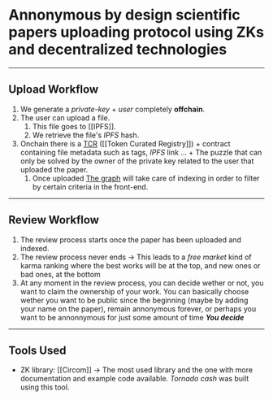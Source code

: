 # Annonymous by design scientific papers uploading protocol using ZKs and decentralized technologies

---
## Upload Workflow

1. We generate a *private-key* + *user* completely **offchain**.
2. The user can upload a file.
	1. This file goes to [[IPFS]].
	2. We retrieve the file's *IPFS* hash.
3. Onchain there is a [TCR](https://medium.com/@tokencuratedregistry/the-token-curated-registry-whitepaper-bd2fb29299d6) ([[Token Curated Registry]]) + contract containing file metadata such as tags, *IPFS* link ... + The puzzle that can only be solved by the owner of the private key related to the user that uploaded the paper.
	1. Once uploaded [The graph](https://thegraph.com/en/) will take care of indexing in order to filter by certain criteria in the front-end.

---

## Review Workflow

1. The review process starts once the paper has been uploaded and indexed.
2. The review process never ends -> This leads to a *free market* kind of karma ranking where the best works will be at the top, and new ones or bad ones, at the bottom
3. At any moment in the review process, you can decide wether or not, you want to claim the ownership of your work. You can basically choose wether you want to be public since the beginning (maybe by adding your name on the paper), remain annonymous forever, or perhaps you want to be annonnymous for just some amount of time ***You decide***

---

## Tools Used

- ZK library: [[Circom]] -> The most used library and the one with more documentation and example code available. *Tornado cash* was built using this tool.